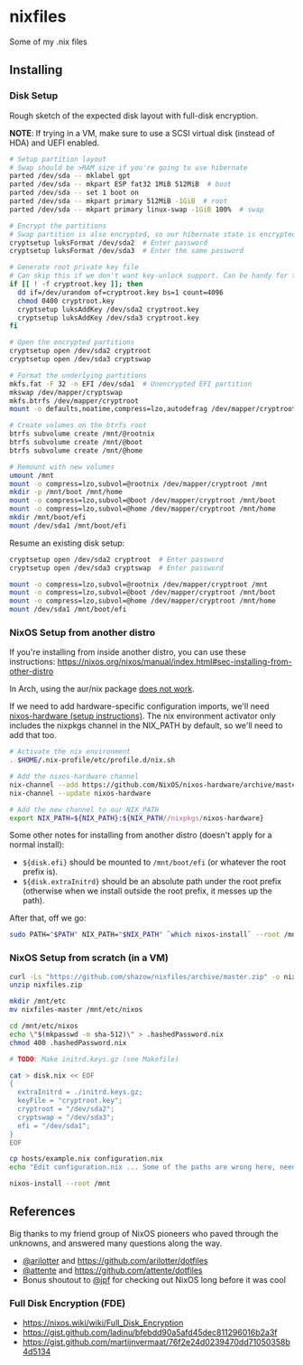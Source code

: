 # nixfiles

Some of my .nix files

## Installing

### Disk Setup

Rough sketch of the expected disk layout with full-disk encryption.

**NOTE**: If trying in a VM, make sure to use a SCSI virtual disk (instead of HDA) and UEFI enabled.

```bash
# Setup partition layout
# Swap should be >RAM size if you're going to use hibernate
parted /dev/sda -- mklabel gpt
parted /dev/sda -- mkpart ESP fat32 1MiB 512MiB  # boot
parted /dev/sda -- set 1 boot on
parted /dev/sda -- mkpart primary 512MiB -1GiB  # root
parted /dev/sda -- mkpart primary linux-swap -1GiB 100%  # swap

# Encrypt the partitions
# Swap partition is also encrypted, so our hibernate state is encrypted.
cryptsetup luksFormat /dev/sda2  # Enter password
cryptsetup luksFormat /dev/sda3  # Enter the same password

# Generate root private key file
# Can skip this if we don't want key-unlock support. Can be handy for things like USB-unlock.
if [[ ! -f cryptroot.key ]]; then
  dd if=/dev/urandom of=cryptroot.key bs=1 count=4096
  chmod 0400 cryptroot.key
  cryptsetup luksAddKey /dev/sda2 cryptroot.key
  cryptsetup luksAddKey /dev/sda3 cryptroot.key
fi

# Open the encrypted partitions
cryptsetup open /dev/sda2 cryptroot
cryptsetup open /dev/sda3 cryptswap

# Format the underlying partitions
mkfs.fat -F 32 -n EFI /dev/sda1  # Unencrypted EFI partition
mkswap /dev/mapper/cryptswap
mkfs.btrfs /dev/mapper/cryptroot
mount -o defaults,noatime,compress=lzo,autodefrag /dev/mapper/cryptroot /mnt

# Create volumes on the btrfs root
btrfs subvolume create /mnt/@rootnix
btrfs subvolume create /mnt/@boot
btrfs subvolume create /mnt/@home

# Remount with new volumes
umount /mnt
mount -o compress=lzo,subvol=@rootnix /dev/mapper/cryptroot /mnt
mkdir -p /mnt/boot /mnt/home
mount -o compress=lzo,subvol=@boot /dev/mapper/cryptroot /mnt/boot
mount -o compress=lzo,subvol=@home /dev/mapper/cryptroot /mnt/home
mkdir /mnt/boot/efi
mount /dev/sda1 /mnt/boot/efi
```

Resume an existing disk setup:

```bash
cryptsetup open /dev/sda2 cryptroot  # Enter password
cryptsetup open /dev/sda3 cryptswap  # Enter password

mount -o compress=lzo,subvol=@rootnix /dev/mapper/cryptroot /mnt
mount -o compress=lzo,subvol=@boot /dev/mapper/cryptroot /mnt/boot
mount -o compress=lzo,subvol=@home /dev/mapper/cryptroot /mnt/home
mount /dev/sda1 /mnt/boot/efi
```

### NixOS Setup from another distro

If you're installing from inside another distro, you can use these instructions: https://nixos.org/nixos/manual/index.html#sec-installing-from-other-distro

In Arch, using the aur/nix package [does not work](https://github.com/shazow/nixfiles/issues/3).

If we need to add hardware-specific configuration imports, we'll need [nixos-hardware (setup instructions)](https://github.com/NixOS/nixos-hardware#setup). The nix environment activator only includes the nixpkgs channel in the NIX_PATH by default, so we'll need to add that too.

```bash
# Activate the nix environment
. $HOME/.nix-profile/etc/profile.d/nix.sh

# Add the nixos-hardware channel
nix-channel --add https://github.com/NixOS/nixos-hardware/archive/master.tar.gz nixos-hardware
nix-channel --update nixos-hardware

# Add the new channel to our NIX_PATH
export NIX_PATH=${NIX_PATH}:${NIX_PATH//nixpkgs/nixos-hardware}
```

Some other notes for installing from another distro (doesn't apply for a normal install):
- `${disk.efi}` should be mounted to `/mnt/boot/efi` (or whatever the root prefix is).
- `${disk.extraInitrd}` should be an absolute path under the root prefix (otherwise when we install outside the root prefix, it messes up the path).

After that, off we go:

```bash
sudo PATH="$PATH" NIX_PATH="$NIX_PATH" `which nixos-install` --root /mnt
```


### NixOS Setup from scratch (in a VM)

```bash
curl -Ls "https://github.com/shazow/nixfiles/archive/master.zip" -o nixfiles.zip
unzip nixfiles.zip

mkdir /mnt/etc
mv nixfiles-master /mnt/etc/nixos

cd /mnt/etc/nixos
echo \"$(mkpasswd -m sha-512)\" > .hashedPassword.nix
chmod 400 .hashedPassword.nix

# TODO: Make initrd.keys.gz (see Makefile)

cat > disk.nix << EOF
{
  extraInitrd = ./initrd.keys.gz;
  keyFile = "cryptroot.key";
  cryptroot = "/dev/sda2";
  cryptswap = "/dev/sda3";
  efi = "/dev/sda1";
}
EOF

cp hosts/example.nix configuration.nix
echo "Edit configuration.nix ... Some of the paths are wrong here, need to fix."

nixos-install --root /mnt
```


## References

Big thanks to my friend group of NixOS pioneers who paved through the unknowns, and answered many questions along the way.

- [@arilotter](https://github.com/arilotter) and https://github.com/arilotter/dotfiles
- [@attente](https://github.com/attente) and https://github.com/attente/dotfiles
- Bonus shoutout to [@jpf](https://github.com/jpf) for checking out NixOS long before it was cool

### Full Disk Encryption (FDE)

- https://nixos.wiki/wiki/Full_Disk_Encryption
- https://gist.github.com/ladinu/bfebdd90a5afd45dec811296016b2a3f
- https://gist.github.com/martijnvermaat/76f2e24d0239470dd71050358b4d5134
